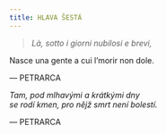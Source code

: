 ```yaml
---
title: HLAVA ŠESTÁ
---
```


> _Là, sotto i giorni nubilosi e brevi,_

Nasce una gente a cui l’morir non dole.

— PETRARCA

_Tam, pod mlhavými a krátkými dny  
se rodí kmen, pro nějž smrt není bolestí._

— PETRARCA

